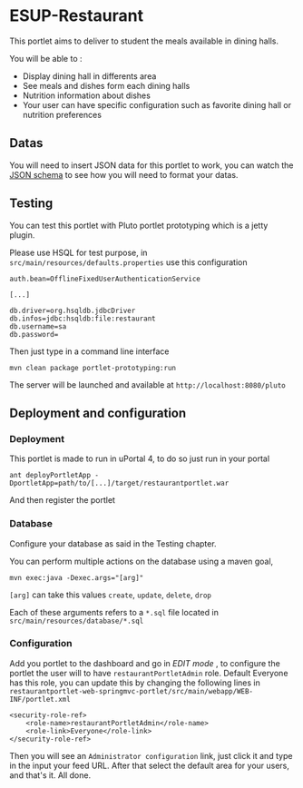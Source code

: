 # ESUP-Restaurant

This portlet aims to deliver to student the meals available in dining halls.

You will be able to :
+ Display dining hall in differents area
+ See meals and dishes form each dining halls
+ Nutrition information about dishes
+ Your user can have specific configuration such as favorite dining hall or nutrition preferences

## Datas

You will need to insert JSON data for this portlet to work, you can watch the [JSON schema](https://github.com/gsouquet/RestaurantPortlet/blob/master/src/main/resources/schema/portlet-schema.json) to see how you will need to format your datas.

## Testing

You can test this portlet with Pluto portlet prototyping which is a jetty plugin.

Please use HSQL for test purpose, in `src/main/resources/defaults.properties` use this configuration

```
auth.bean=OfflineFixedUserAuthenticationService

[...]

db.driver=org.hsqldb.jdbcDriver
db.infos=jdbc:hsqldb:file:restaurant
db.username=sa
db.password=
```

Then just type in a command line interface 

```
mvn clean package portlet-prototyping:run
```

The server will be launched and available at `http://localhost:8080/pluto`

## Deployment and configuration

### Deployment

This portlet is made to run in uPortal 4, to do so just run in your portal

```
ant deployPortletApp -DportletApp=path/to/[...]/target/restaurantportlet.war
```

And then register the portlet

### Database

Configure your database as said in the Testing chapter. 

You can perform multiple actions on the database using a maven goal,

```
mvn exec:java -Dexec.args="[arg]"
```

`[arg]` can take this values `create`, `update`, `delete`, `drop`

Each of these arguments refers to a `*.sql` file located in `src/main/resources/database/*.sql`

### Configuration

Add you portlet to the dashboard and go in *EDIT mode* , to configure the portlet the user will to have `restaurantPortletAdmin` role. Default Everyone has this role, you can update this by changing the following lines in `restaurantportlet-web-springmvc-portlet/src/main/webapp/WEB-INF/portlet.xml`

```
<security-role-ref>
    <role-name>restaurantPortletAdmin</role-name>
    <role-link>Everyone</role-link>
</security-role-ref>
```

Then you will see an `Administrator configuration` link, just click it and type in the input your feed URL.
After that select the default area for your users, and that's it. All done.